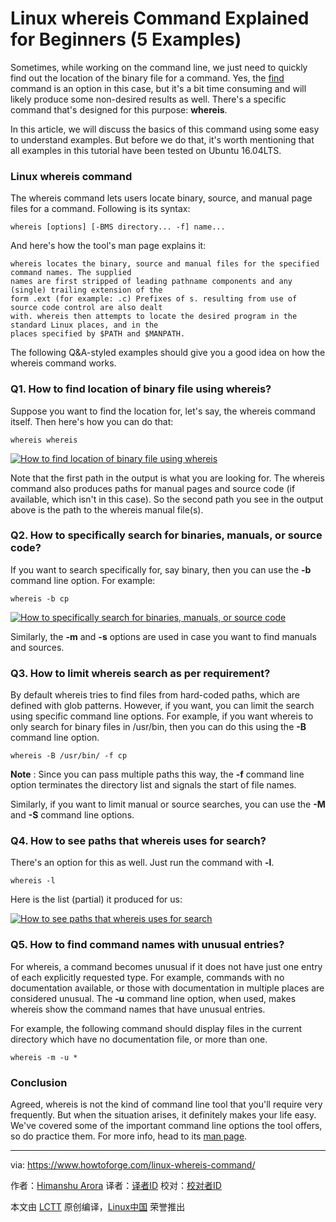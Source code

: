 Linux whereis Command Explained for Beginners (5 Examples)
======

Sometimes, while working on the command line, we just need to quickly find out the location of the binary file for a command. Yes, the [find][1] command is an option in this case, but it's a bit time consuming and will likely produce some non-desired results as well. There's a specific command that's designed for this purpose: **whereis**.

In this article, we will discuss the basics of this command using some easy to understand examples. But before we do that, it's worth mentioning that all examples in this tutorial have been tested on Ubuntu 16.04LTS.

### Linux whereis command

The whereis command lets users locate binary, source, and manual page files for a command. Following is its syntax:

```
whereis [options] [-BMS directory... -f] name...
```

And here's how the tool's man page explains it:
```
whereis locates the binary, source and manual files for the specified command names. The supplied
names are first stripped of leading pathname components and any (single) trailing extension of the
form .ext (for example: .c) Prefixes of s. resulting from use of source code control are also dealt
with. whereis then attempts to locate the desired program in the standard Linux places, and in the
places specified by $PATH and $MANPATH.
```

The following Q&A-styled examples should give you a good idea on how the whereis command works.

### Q1. How to find location of binary file using whereis?

Suppose you want to find the location for, let's say, the whereis command itself. Then here's how you can do that:

```
whereis whereis
```

[![How to find location of binary file using whereis][2]][3]

Note that the first path in the output is what you are looking for. The whereis command also produces paths for manual pages and source code (if available, which isn't in this case). So the second path you see in the output above is the path to the whereis manual file(s).

### Q2. How to specifically search for binaries, manuals, or source code?

If you want to search specifically for, say binary, then you can use the **-b** command line option. For example:

```
whereis -b cp
```

[![How to specifically search for binaries, manuals, or source code][4]][5]

Similarly, the **-m** and **-s** options are used in case you want to find manuals and sources.

### Q3. How to limit whereis search as per requirement?

By default whereis tries to find files from hard-coded paths, which are defined with glob patterns. However, if you want, you can limit the search using specific command line options. For example, if you want whereis to only search for binary files in /usr/bin, then you can do this using the **-B** command line option.

```
whereis -B /usr/bin/ -f cp
```

**Note** : Since you can pass multiple paths this way, the **-f** command line option terminates the directory list and signals the start of file names.

Similarly, if you want to limit manual or source searches, you can use the **-M** and **-S** command line options.

### Q4. How to see paths that whereis uses for search?

There's an option for this as well. Just run the command with **-l**.

```
whereis -l
```

Here is the list (partial) it produced for us:

[![How to see paths that whereis uses for search][6]][7]

### Q5. How to find command names with unusual entries?

For whereis, a command becomes unusual if it does not have just one entry of each explicitly requested type. For example, commands with no documentation available, or those with documentation in multiple places are considered unusual. The **-u** command line option, when used, makes whereis show the command names that have unusual entries.

For example, the following command should display files in the current directory which have no documentation file, or more than one.

```
whereis -m -u *
```

### Conclusion

Agreed, whereis is not the kind of command line tool that you'll require very frequently. But when the situation arises, it definitely makes your life easy. We've covered some of the important command line options the tool offers, so do practice them. For more info, head to its [man page][8].


--------------------------------------------------------------------------------

via: https://www.howtoforge.com/linux-whereis-command/

作者：[Himanshu Arora][a]
译者：[译者ID](https://github.com/译者ID)
校对：[校对者ID](https://github.com/校对者ID)

本文由 [LCTT](https://github.com/LCTT/TranslateProject) 原创编译，[Linux中国](https://linux.cn/) 荣誉推出

[a]:https://www.howtoforge.com
[1]:https://www.howtoforge.com/tutorial/linux-find-command/
[2]:https://www.howtoforge.com/images/command-tutorial/whereis-basic-usage.png
[3]:https://www.howtoforge.com/images/command-tutorial/big/whereis-basic-usage.png
[4]:https://www.howtoforge.com/images/command-tutorial/whereis-b-option.png
[5]:https://www.howtoforge.com/images/command-tutorial/big/whereis-b-option.png
[6]:https://www.howtoforge.com/images/command-tutorial/whereis-l.png
[7]:https://www.howtoforge.com/images/command-tutorial/big/whereis-l.png
[8]:https://linux.die.net/man/1/whereis
